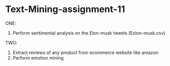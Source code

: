 # Text-Mining-assignment-11
 ONE: 
 1) Perform sentimental analysis on the Elon-musk tweets (Exlon-musk.csv)  
 
 TWO: 
 
 1) Extract reviews of any product from ecommerce website like amazon 
 2) Perform emotion mining
